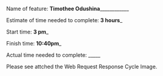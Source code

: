 Name of feature: __Timothee Odushina______________

Estimate of time needed to complete: __3 hours___

Start time: __3 pm___

Finish time: __10:40pm___

Actual time needed to complete: _____

Please see attched the Web Request Response Cycle Image.
